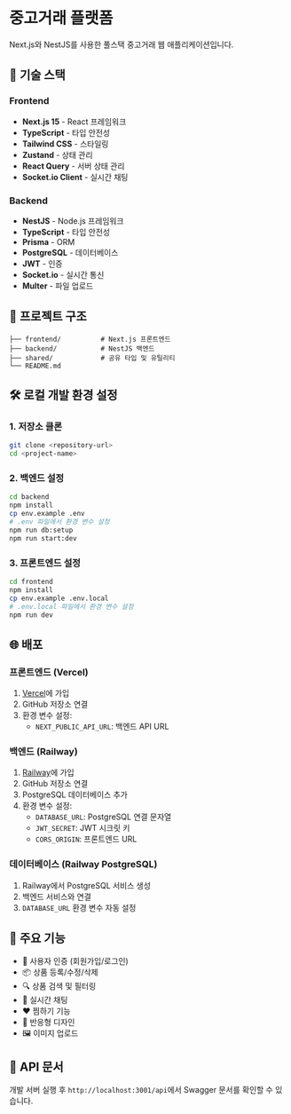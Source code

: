 # 중고거래 플랫폼

Next.js와 NestJS를 사용한 풀스택 중고거래 웹 애플리케이션입니다.

## 🚀 기술 스택

### Frontend
- **Next.js 15** - React 프레임워크
- **TypeScript** - 타입 안전성
- **Tailwind CSS** - 스타일링
- **Zustand** - 상태 관리
- **React Query** - 서버 상태 관리
- **Socket.io Client** - 실시간 채팅

### Backend
- **NestJS** - Node.js 프레임워크
- **TypeScript** - 타입 안전성
- **Prisma** - ORM
- **PostgreSQL** - 데이터베이스
- **JWT** - 인증
- **Socket.io** - 실시간 통신
- **Multer** - 파일 업로드

## 📁 프로젝트 구조

```
├── frontend/          # Next.js 프론트엔드
├── backend/           # NestJS 백엔드
├── shared/            # 공유 타입 및 유틸리티
└── README.md
```

## 🛠️ 로컬 개발 환경 설정

### 1. 저장소 클론
```bash
git clone <repository-url>
cd <project-name>
```

### 2. 백엔드 설정
```bash
cd backend
npm install
cp env.example .env
# .env 파일에서 환경 변수 설정
npm run db:setup
npm run start:dev
```

### 3. 프론트엔드 설정
```bash
cd frontend
npm install
cp env.example .env.local
# .env.local 파일에서 환경 변수 설정
npm run dev
```

## 🌐 배포

### 프론트엔드 (Vercel)
1. [Vercel](https://vercel.com)에 가입
2. GitHub 저장소 연결
3. 환경 변수 설정:
   - `NEXT_PUBLIC_API_URL`: 백엔드 API URL

### 백엔드 (Railway)
1. [Railway](https://railway.app)에 가입
2. GitHub 저장소 연결
3. PostgreSQL 데이터베이스 추가
4. 환경 변수 설정:
   - `DATABASE_URL`: PostgreSQL 연결 문자열
   - `JWT_SECRET`: JWT 시크릿 키
   - `CORS_ORIGIN`: 프론트엔드 URL

### 데이터베이스 (Railway PostgreSQL)
1. Railway에서 PostgreSQL 서비스 생성
2. 백엔드 서비스와 연결
3. `DATABASE_URL` 환경 변수 자동 설정

## 🔧 주요 기능

- 👤 사용자 인증 (회원가입/로그인)
- 📦 상품 등록/수정/삭제
- 🔍 상품 검색 및 필터링
- 💬 실시간 채팅
- ❤️ 찜하기 기능
- 📱 반응형 디자인
- 🖼️ 이미지 업로드

## 📝 API 문서

개발 서버 실행 후 `http://localhost:3001/api`에서 Swagger 문서를 확인할 수 있습니다.

